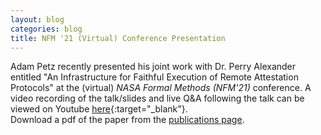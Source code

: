 ```yaml
---
layout: blog
categories: blog
title: NFM '21 (Virtual) Conference Presentation
---
```


Adam Petz recently presented his joint work with Dr. Perry Alexander entitled "An Infrastructure for Faithful
Execution of Remote Attestation Protocols" at the (virtual) *NASA
Formal Methods (NFM'21)* conference.  A video recording of the
talk/slides and live Q&A following the talk can be viewed on Youtube
[here](https://youtu.be/LJUYM5ALuz0?t=7420){:target="_blank"}.  
  Download a pdf of the paper from the [publications page](https://ku-sldg.github.io/copland/publications.html).



